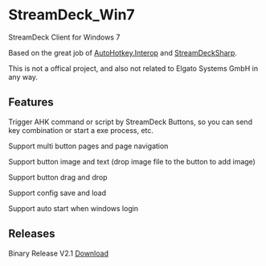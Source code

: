 # StreamDeck_Win7
StreamDeck Client for Windows 7

Based on the great job of [AutoHotkey.Interop](https://github.com/amazing-andrew/AutoHotkey.Interop) and [StreamDeckSharp](https://github.com/OpenStreamDeck/StreamDeckSharp).

This is not a offical project, and also not related to Elgato Systems GmbH in any way.

## Features
Trigger AHK command or script by StreamDeck Buttons, so you can send key combination or start a exe process, etc.

Support multi button pages and page navigation

Support button image and text (drop image file to the button to add image)

Support button drag and drop

Support config save and load

Support auto start when windows login

## Releases
Binary Release V2.1 [Download](https://github.com/Saterwang/StreamDeck_Win7/releases/tag/V2.1)
